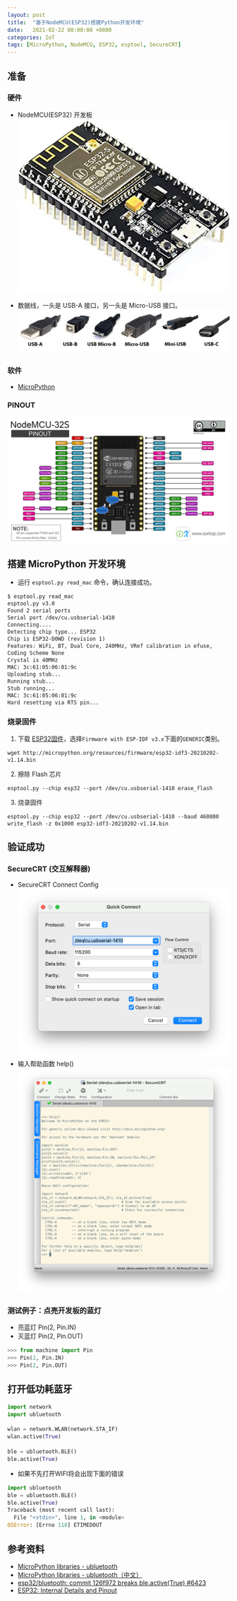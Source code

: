 ```yaml
---
layout: post
title:  "基于NodeMCU(ESP32)搭建Python开发环境"
date:   2021-02-22 00:00:00 +0800
categories: IoT
tags: [MicroPython, NodeMCU, ESP32, esptool, SecureCRT]
---
```


## 准备
### 硬件
* NodeMCU(ESP32) 开发板
![](/images/2021/nodemcu-esp32.jpg)

* 数据线，一头是 USB-A 接口，另一头是 Micro-USB 接口。
![](/images/2021/usb.png)

### 软件
* [MicroPython](https://docs.micropython.org/en/latest/)

### PINOUT
![](/images/2021/nodemcu-esp32s-pinout.webp)

## 搭建 MicroPython 开发环境
* 运行 ```esptool.py read_mac``` 命令，确认连接成功。
```shell
$ esptool.py read_mac
esptool.py v3.0
Found 2 serial ports
Serial port /dev/cu.usbserial-1410
Connecting....
Detecting chip type... ESP32
Chip is ESP32-D0WD (revision 1)
Features: WiFi, BT, Dual Core, 240MHz, VRef calibration in efuse, Coding Scheme None
Crystal is 40MHz
MAC: 3c:61:05:06:81:9c
Uploading stub...
Running stub...
Stub running...
MAC: 3c:61:05:06:81:9c
Hard resetting via RTS pin...
```

### 烧录固件
1. 下载 [ESP32固件](http://micropython.org/download/esp32/)，选择```Firmware with ESP-IDF v3.x```下面的```GENERIC```类别。
```shell
wget http://micropython.org/resources/firmware/esp32-idf3-20210202-v1.14.bin
```

2. 擦除 Flash 芯片
```shell
esptool.py --chip esp32 --port /dev/cu.usbserial-1410 erase_flash
```

3. 烧录固件
```shell
esptool.py --chip esp32 --port /dev/cu.usbserial-1410 --baud 460800 write_flash -z 0x1000 esp32-idf3-20210202-v1.14.bin
```

## 验证成功
### SecureCRT (交互解释器)
* SecureCRT Connect Config
![](/images/2021/securecrt-esp32-connect-config.png)
* 输入帮助函数 help()
![](/images/2021/securecrt-esp32-micropython-connect-check.png)

### 测试例子：点亮开发板的蓝灯
* 亮蓝灯 Pin(2, Pin.IN)
* 灭蓝灯 Pin(2, Pin.OUT)
```py
>>> from machine import Pin
>>> Pin(2, Pin.IN)
>>> Pin(2, Pin.OUT)
```

## 打开低功耗蓝牙
```py
import network
import ubluetooth

wlan = network.WLAN(network.STA_IF)
wlan.active(True)

ble = ubluetooth.BLE()
ble.active(True)
```

* 如果不先打开WIFI将会出现下面的错误
```py
import ubluetooth
ble = ubluetooth.BLE()
ble.active(True)
Traceback (most recent call last):
  File "<stdin>", line 1, in <module>
OSError: [Errno 110] ETIMEDOUT
```

## 参考资料
* [MicroPython libraries - ubluetooth](http://docs.micropython.org/en/latest/library/ubluetooth.html)
* [MicroPython libraries - ubluetooth（中文）](https://mpython.readthedocs.io/zh/master/library/micropython/ubluetooth.html)
* [esp32/bluetooth: commit 126f972 breaks ble.active(True) #6423](https://github.com/micropython/micropython/issues/6423)
* [ESP32: Internal Details and Pinout](https://www.instructables.com/ESP32-Internal-Details-and-Pinout/)
